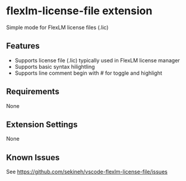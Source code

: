 # flexlm-license-file extension

Simple mode for FlexLM license files (.lic)

## Features

- Supports license file (.lic) typically used in FlexLM license manager
- Supports basic syntax hilightling
- Supports line comment begin with # for toggle and highlight

## Requirements

None

## Extension Settings

None

## Known Issues

See
https://github.com/sekineh/vscode-flexlm-license-file/issues


